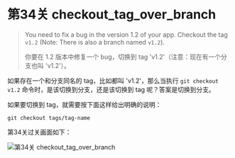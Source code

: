 
# 第34关 checkout_tag_over_branch

> You need to fix a bug in the version 1.2 of your app. Checkout the tag `v1.2` (Note: There is also a branch named `v1.2`).
>
> 你要在 1.2 版本中修复一个 bug，切换到 tag 'v1.2'（注意：现在有一个分支也叫 'v1.2'）。

如果存在一个和分支同名的 tag，比如都叫 'v1.2'，那么当执行 ```git checkout v1.2``` 命令时，是该切换到分支，还是该切换到 tag 呢？答案是切换到分支。

如果要切换到 tag，就需要按下面这样给出明确的说明：

```shell
git checkout tags/tag-name
```

第34关过关画面如下：

![第34关 checkout_tag_over_branch](images/level-34-checkout-tag-over-branch.png)
